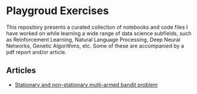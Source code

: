 # Playgroud Exercises
This repository  presents a curated collection of notebooks and code files I have worked on while learning a wide range of data science subfields, such as Reinforcement Learning, Natural Language Processing, Deep Neural Networks, Genetic Algorithms, etc. Some of these are accompanied by a pdf report and/or article.

## Articles
* [Stationary and non-stationary multi-armed bandit problem](https://towardsdatascience.com/reinforcement-learning-basics-stationary-and-non-stationary-multi-armed-bandit-problem-cfe06d33b815)